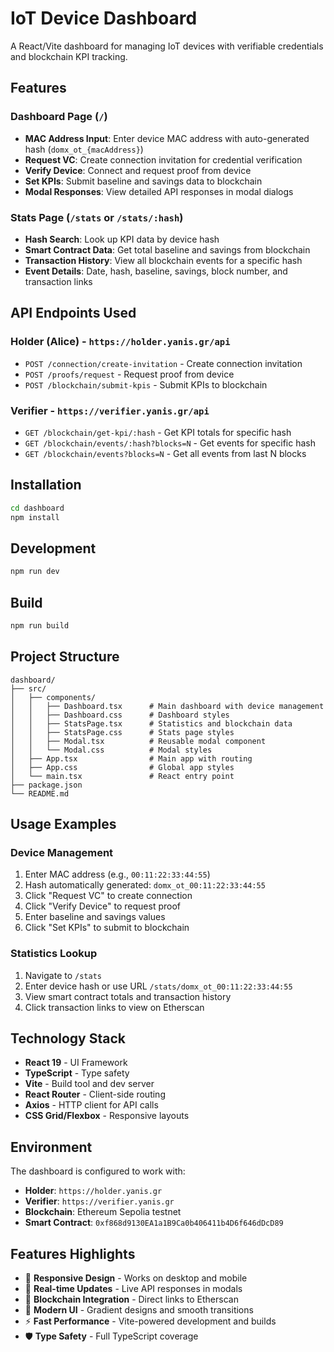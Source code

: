 # IoT Device Dashboard

A React/Vite dashboard for managing IoT devices with verifiable credentials and blockchain KPI tracking.

## Features

### Dashboard Page (`/`)

- **MAC Address Input**: Enter device MAC address with auto-generated hash (`domx_ot_{macAddress}`)
- **Request VC**: Create connection invitation for credential verification
- **Verify Device**: Connect and request proof from device
- **Set KPIs**: Submit baseline and savings data to blockchain
- **Modal Responses**: View detailed API responses in modal dialogs

### Stats Page (`/stats` or `/stats/:hash`)

- **Hash Search**: Look up KPI data by device hash
- **Smart Contract Data**: Get total baseline and savings from blockchain
- **Transaction History**: View all blockchain events for a specific hash
- **Event Details**: Date, hash, baseline, savings, block number, and transaction links

## API Endpoints Used

### Holder (Alice) - `https://holder.yanis.gr/api`

- `POST /connection/create-invitation` - Create connection invitation
- `POST /proofs/request` - Request proof from device
- `POST /blockchain/submit-kpis` - Submit KPIs to blockchain

### Verifier - `https://verifier.yanis.gr/api`

- `GET /blockchain/get-kpi/:hash` - Get KPI totals for specific hash
- `GET /blockchain/events/:hash?blocks=N` - Get events for specific hash
- `GET /blockchain/events?blocks=N` - Get all events from last N blocks

## Installation

```bash
cd dashboard
npm install
```

## Development

```bash
npm run dev
```

## Build

```bash
npm run build
```

## Project Structure

```
dashboard/
├── src/
│   ├── components/
│   │   ├── Dashboard.tsx      # Main dashboard with device management
│   │   ├── Dashboard.css      # Dashboard styles
│   │   ├── StatsPage.tsx      # Statistics and blockchain data
│   │   ├── StatsPage.css      # Stats page styles
│   │   ├── Modal.tsx          # Reusable modal component
│   │   └── Modal.css          # Modal styles
│   ├── App.tsx                # Main app with routing
│   ├── App.css                # Global app styles
│   └── main.tsx               # React entry point
├── package.json
└── README.md
```

## Usage Examples

### Device Management

1. Enter MAC address (e.g., `00:11:22:33:44:55`)
2. Hash automatically generated: `domx_ot_00:11:22:33:44:55`
3. Click "Request VC" to create connection
4. Click "Verify Device" to request proof
5. Enter baseline and savings values
6. Click "Set KPIs" to submit to blockchain

### Statistics Lookup

1. Navigate to `/stats`
2. Enter device hash or use URL `/stats/domx_ot_00:11:22:33:44:55`
3. View smart contract totals and transaction history
4. Click transaction links to view on Etherscan

## Technology Stack

- **React 19** - UI Framework
- **TypeScript** - Type safety
- **Vite** - Build tool and dev server
- **React Router** - Client-side routing
- **Axios** - HTTP client for API calls
- **CSS Grid/Flexbox** - Responsive layouts

## Environment

The dashboard is configured to work with:

- **Holder**: `https://holder.yanis.gr`
- **Verifier**: `https://verifier.yanis.gr`
- **Blockchain**: Ethereum Sepolia testnet
- **Smart Contract**: `0xf868d9130EA1a1B9Ca0b406411b4D6f646dDcD89`

## Features Highlights

- 📱 **Responsive Design** - Works on desktop and mobile
- 🔄 **Real-time Updates** - Live API responses in modals
- 🔗 **Blockchain Integration** - Direct links to Etherscan
- 🎨 **Modern UI** - Gradient designs and smooth transitions
- ⚡ **Fast Performance** - Vite-powered development and builds
- 🛡️ **Type Safety** - Full TypeScript coverage
